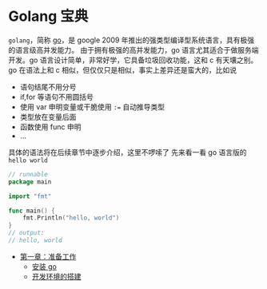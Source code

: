 Golang 宝典
===========

`golang`，简称 [go](https://zh.wikipedia.org/wiki/Go)，是 google 2009 年推出的强类型编译型系统语言，具有极强的语言级高并发能力。
由于拥有极强的高并发能力，go 语言尤其适合于做服务端开发。go 语言设计简单，非常好学，它具备垃圾回收功能，这和 c 有天壤之别。
go 在语法上和 c 相似，但仅仅只是相似，事实上差异还是蛮大的，比如说

* 语句结尾不用分号
* if,for 等语句不用圆括号
* 使用 var 申明变量或干脆使用 `:=` 自动推导类型
* 类型放在变量后面
* 函数使用 func 申明
* ...

具体的语法将在后续章节中逐步介绍，这里不啰嗦了
先来看一看 go 语言版的 `hello world`

```go
// runnable
package main

import "fmt"

func main() {
	fmt.Println("hello, world")
}
// output:
// hello, world
```

* [第一章：准备工作](./ch01/ch01.md)
	* [安装 go](./ch01/ch01-01-install-go.md)
	* [开发环境的搭建](./ch01/ch01-02-development-environment.md)
